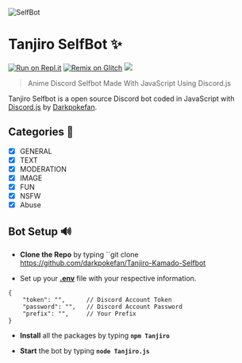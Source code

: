 ![SelfBot](https://telegra.ph/file/f2771930c409401a0925c.png)

# Tanjiro SelfBot ✨

[![Run on Repl.it](https://repl.it/badge/github/darkpokefan/Tanjiro-Kamado-Selfbot)](https://repl.it/github/darkpokefan/Tanjiro-Kamado-Selfbot)
[![Remix on Glitch](https://cdn.glitch.com/2703baf2-b643-4da7-ab91-7ee2a2d00b5b%2Fremix-button.svg)](https://glitch.com/edit/#!/import/github/darkpokefan/Tanjiro-Kamado-Selfbot)
[![](https://img.shields.io/badge/discord.js-v12.0.0--dev-blue.svg?logo=npm)](https://github.com/discordjs)
>  Anime Discord Selfbot Made With JavaScript Using Discord.js

Tanjiro Selfbot is a open source Discord bot coded in JavaScript with [Discord.js](https://discord.js.org) by [Darkpokefan](https://github.com/darkpokefan).  
## Categories 📑
- [x] GENERAL
- [x] TEXT
- [x] MODERATION 
- [x] IMAGE
- [x] FUN
- [X] NSFW
- [X] Abuse

## Bot Setup  🔊
* **Clone the Repo** by typing ``git clone https://github.com/darkpokefan/Tanjiro-Kamado-Selfbot

* Set up your **[.env](https://github.com/darkpokefan/Tanjiro-Kamado-selfbot/blob/Master/.env)** file with your respective information.
```
{
    "token": "",      // Discord Account Token
    "password": "",   // Discord Account Password
    "prefix": "",     // Your Prefix
}
```
* **Install** all the packages by typing **``npm Tanjiro ``**

* **Start** the bot by typing **``node Tanjiro.js``**

